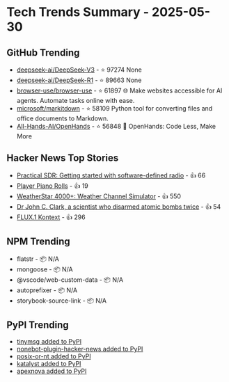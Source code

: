 # Tech Trends Summary - 2025-05-30

## GitHub Trending
- [deepseek-ai/DeepSeek-V3](https://github.com/deepseek-ai/DeepSeek-V3) - ⭐ 97274
  None
- [deepseek-ai/DeepSeek-R1](https://github.com/deepseek-ai/DeepSeek-R1) - ⭐ 89663
  None
- [browser-use/browser-use](https://github.com/browser-use/browser-use) - ⭐ 61897
  🌐 Make websites accessible for AI agents. Automate tasks online with ease.
- [microsoft/markitdown](https://github.com/microsoft/markitdown) - ⭐ 58109
  Python tool for converting files and office documents to Markdown.
- [All-Hands-AI/OpenHands](https://github.com/All-Hands-AI/OpenHands) - ⭐ 56848
  🙌 OpenHands: Code Less, Make More

## Hacker News Top Stories
- [Practical SDR: Getting started with software-defined radio](https://nostarch.com/practical-sdr) - 👍 66
- [Player Piano Rolls](https://omeka-s.library.illinois.edu/s/MPAL/page/player-piano-rolls-landing) - 👍 19
- [WeatherStar 4000+: Weather Channel Simulator](https://weatherstar.netbymatt.com/) - 👍 550
- [Dr John C. Clark, a scientist who disarmed atomic bombs twice](https://daxe.substack.com/p/disarming-an-atomic-bomb-is-the-worst) - 👍 54
- [FLUX.1 Kontext](https://bfl.ai/models/flux-kontext) - 👍 296

## NPM Trending
- flatstr - 📦 N/A
- mongoose - 📦 N/A
- @vscode/web-custom-data - 📦 N/A
- autoprefixer - 📦 N/A
- storybook-source-link - 📦 N/A

## PyPI Trending
- [tinymsg added to PyPI](https://pypi.org/project/tinymsg/)
- [nonebot-plugin-hacker-news added to PyPI](https://pypi.org/project/nonebot-plugin-hacker-news/)
- [posix-or-nt added to PyPI](https://pypi.org/project/posix-or-nt/)
- [katalyst added to PyPI](https://pypi.org/project/katalyst/)
- [apexnova added to PyPI](https://pypi.org/project/apexnova/)
